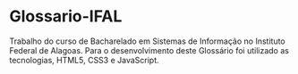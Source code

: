 # Glossario-IFAL
Trabalho do curso de Bacharelado em Sistemas de Informação no Instituto Federal de Alagoas.
Para o desenvolvimento deste Glossário foi utilizado as tecnologias, HTML5, CSS3 e JavaScript.


